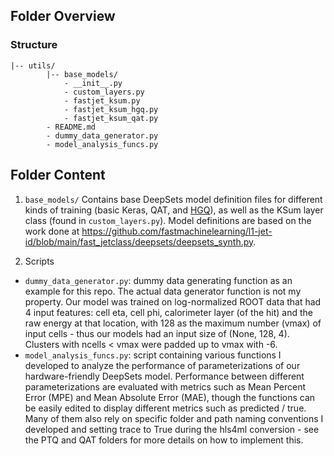 ## Folder Overview 

### Structure 

```
|-- utils/ 
        |-- base_models/
            - __init__.py
            - custom_layers.py 
            - fastjet_ksum.py 
            - fastjet_ksum_hgq.py 
            - fastjet_ksum_qat.py 
        - README.md
        - dummy_data_generator.py
        - model_analysis_funcs.py 
```

## Folder Content 

1) ```base_models/```
Contains base DeepSets model definition files for different kinds of training (basic Keras, QAT, and [HGQ](https://fastmachinelearning.org/hls4ml/advanced/hgq.html)), as well as the KSum layer class (found in ```custom_layers.py```). Model definitions are based on the 
work done at https://github.com/fastmachinelearning/l1-jet-id/blob/main/fast_jetclass/deepsets/deepsets_synth.py.

2) Scripts
- ```dummy_data_generator.py```: dummy data generating function as an example for this repo. The actual data generator function is not my property.
Our model was trained on log-normalized ROOT data that had 4 input features: cell eta, cell phi, calorimeter layer (of the hit) and the raw energy at that location, with
128 as the maximum number (vmax) of input cells - thus our models had an input size of (None, 128, 4). Clusters with ncells < vmax were padded up to vmax with -6.
- ```model_analysis_funcs.py```: script containing various functions I developed to analyze the performance of parameterizations of our hardware-friendly DeepSets model. Performance between different parameterizations are evaluated with metrics such as Mean Percent Error (MPE) and Mean Absolute Error (MAE), though the functions
can be easily edited to display different metrics such as predicted / true. Many of them also rely on specific folder and path naming 
conventions I developed and setting trace to True during the hls4ml conversion - see the PTQ and QAT folders 
for more details on how to implement this. 
   




